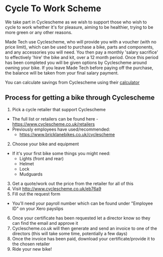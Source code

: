 # Cycle To Work Scheme

We take part in Cyclescheme as we wish to support those who wish to cycle to work whether it's for pleasure, aiming to be healthier, trying to be more green or any other reasons.

Made Tech use Cyclescheme, who will provide you with a voucher (with no price limit), which can be used to purchase a bike, parts and components, and any accessories you will need. You then pay a monthly 'salary sacrifice' to effectively 'hire' the bike and kit, over a 12 month period. Once this period has been completed you will be given options by Cyclescheme around owning your bike. If you leave Made Tech before paying off the purchase, the balance will be taken from your final salary payment.

You can calculate savings from Cyclescheme using their [calculator](https://www.cyclescheme.co.uk/calculator)

## Process for getting a bike through Cyclescheme

1. Pick a cycle retailer that support Cyclescheme
  - The full list or retailers can be found here - https://www.cyclescheme.co.uk/retailers
  - Previously employees have used/recommended:
    - https://www.bricklanebikes.co.uk/cyclescheme
2. Choose your bike and equipment
  - If it's your first bike some things you might need:
    - Lights (front and rear)
    - Helmet
    - Lock
    - Mudguards
3. Get a quote/work out the price from the retailer for all of this
4. Visit http://www.cyclescheme.co.uk/eb76a9
5. Fill out the request form
  - You'll need your payroll number which can be found under "Employee ID" on your Xero payslips
6. Once your certificate has been requested let a director know so they can find the email and approve it
7. Cyclescheme.co.uk will then generate and send an invoice to one of the directors (this will take some time, potentially a few days)
8. Once the invoice has been paid, download your certificate/provide it to the chosen retailer
9. Ride your new bike!

